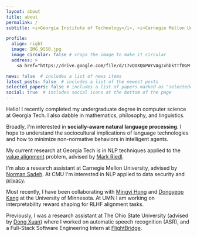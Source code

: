 ```yaml
---
layout: about
title: about
permalink: /
subtitle: <i>Georgia Institute of Technology</i>, <i>Carnegie Mellon University</i>, <i>University of Minnesota</i>

profile:
  align: right
  image: IMG_9550.jpg
  image_circular: false # crops the image to make it circular
  address: >
    <a href="https://drive.google.com/file/d/17vQDXQGPWrVAgIxhbktTf0GM-pUstTSP/view?usp=sharing">CV</a> / <a href="https://scholar.google.com/citations?user=7A4ZCDoAAAAJ&hl=en">Google Scholar</a>

news: false  # includes a list of news items
latest_posts: false  # includes a list of the newest posts
selected_papers: false # includes a list of papers marked as "selected={true}"
social: true  # includes social icons at the bottom of the page
---
```


Hello! I recently completed my undergraduate degree in computer science at Georgia Tech. I also dabble in mathematics, philosophy, and linguistics.

Broadly, I'm interested in <strong>socially-aware natural language processing</strong>. I hope to understand the sociocultural implications of language technologies and how to minimize non-normative behaviors in intelligent agents.

My current research at Georgia Tech is in NLP techniques applied to the [value alignment](https://en.wikipedia.org/wiki/AI_alignment) problem, advised by [Mark Riedl](http://eilab.gatech.edu/mark-riedl.html).

I'm also a research assistant at Carnegie Mellon University, advised by [Norman Sadeh](https://www.normsadeh.org/). At CMU I'm interested in NLP applied to data security and [privacy](https://usableprivacy.org/).

Most recently, I have been collaborating with [Mingyi Hong](https://people.ece.umn.edu/~mhong/mingyi.html) and [Dongyeop Kang](https://dykang.github.io/) at the University of Minnesota. At UMN I am working on interpretability reward shaping for RLHF alignment tasks.

Previously, I was a research assistant at The Ohio State University (advised by [Dong Xuan](https://scholar.google.com/citations?hl=en&user=11NcM2EAAAAJ&view_op=list_works&sortby=pubdate)) where I worked on automatic speech recognition (ASR), and a Full-Stack Software Engineering Intern at [FlightBridge](https://flightbridge.com/).
